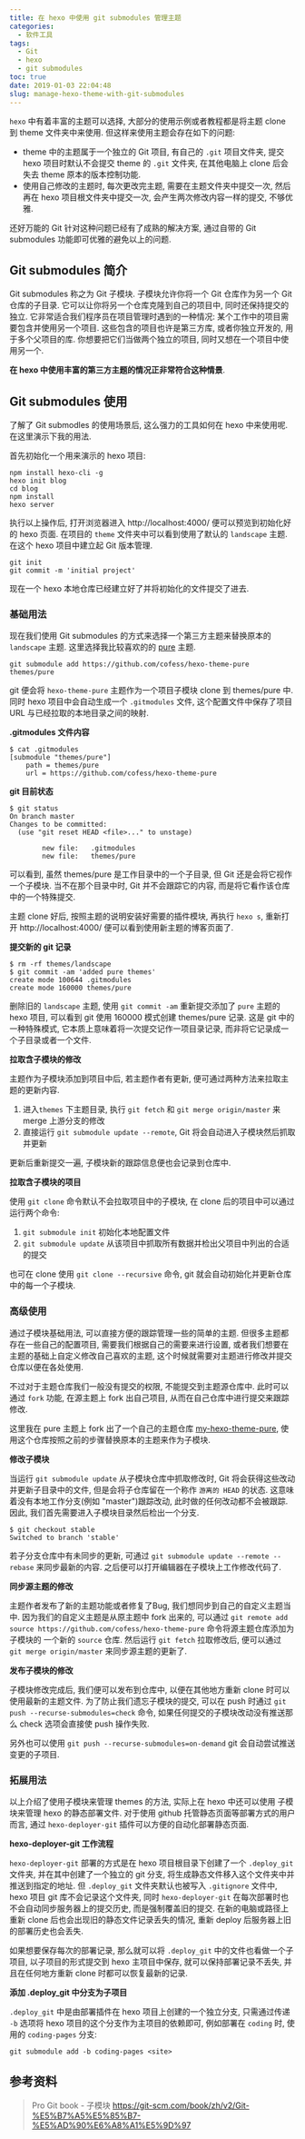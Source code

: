 ```yaml
---
title: 在 hexo 中使用 git submodules 管理主题
categories:
  - 软件工具
tags:
  - Git
  - hexo
  - git submodules
toc: true
date: 2019-01-03 22:04:48
slug: manage-hexo-theme-with-git-submodules
---
```


`hexo` 中有着丰富的主题可以选择, 大部分的使用示例或者教程都是将主题 clone 到 theme 文件夹中来使用. 但这样来使用主题会存在如下的问题:

- theme 中的主题属于一个独立的 Git 项目, 有自己的 `.git` 项目文件夹, 提交 hexo 项目时默认不会提交 theme 的 `.git` 文件夹, 在其他电脑上 clone 后会失去 theme 原本的版本控制功能.
- 使用自己修改的主题时, 每次更改完主题, 需要在主题文件夹中提交一次, 然后再在 hexo 项目根文件夹中提交一次, 会产生两次修改内容一样的提交, 不够优雅.

还好万能的 Git 针对这种问题已经有了成熟的解决方案, 通过自带的 Git submodules 功能即可优雅的避免以上的问题.
<!-- more -->

## Git submodules 简介
Git submodules 称之为 Git 子模块. 子模块允许你将一个 Git 仓库作为另一个 Git 仓库的子目录. 它可以让你将另一个仓库克隆到自己的项目中, 同时还保持提交的独立. 它非常适合我们程序员在项目管理时遇到的一种情况: 某个工作中的项目需要包含并使用另一个项目.  这些包含的项目也许是第三方库, 或者你独立开发的, 用于多个父项目的库. 你想要把它们当做两个独立的项目, 同时又想在一个项目中使用另一个.

**在 hexo 中使用丰富的第三方主题的情况正非常符合这种情景**.


## Git submodules 使用
了解了 Git submodles 的使用场景后, 这么强力的工具如何在 hexo 中来使用呢. 在这里演示下我的用法.

首先初始化一个用来演示的 hexo 项目:
```
npm install hexo-cli -g
hexo init blog
cd blog
npm install
hexo server
```

执行以上操作后, 打开浏览器进入 http://localhost:4000/ 便可以预览到初始化好的 hexo 页面. 在项目的 `theme` 文件夹中可以看到使用了默认的 `landscape` 主题. 在这个 hexo 项目中建立起 Git 版本管理.
```
git init
git commit -m 'initial project'
```
现在一个 hexo 本地仓库已经建立好了并将初始化的文件提交了进去.

### 基础用法
现在我们使用 Git submodules 的方式来选择一个第三方主题来替换原本的 `landscape` 主题. 这里选择我比较喜欢的的 [pure](https://github.com/cofess/hexo-theme-pure) 主题.
```
git submodule add https://github.com/cofess/hexo-theme-pure themes/pure
```
git 便会将 `hexo-theme-pure` 主题作为一个项目子模块 clone 到 themes/pure 中. 同时 hexo 项目中会自动生成一个 `.gitmodules` 文件, 这个配置文件中保存了项目 URL 与已经拉取的本地目录之间的映射.

**.gitmodules 文件内容**
```
$ cat .gitmodules
[submodule "themes/pure"]
	path = themes/pure
	url = https://github.com/cofess/hexo-theme-pure
```

**git 目前状态**
```
$ git status
On branch master
Changes to be committed:
  (use "git reset HEAD <file>..." to unstage)

        new file:   .gitmodules
        new file:   themes/pure
```
可以看到, 虽然 themes/pure 是工作目录中的一个子目录, 但 Git 还是会将它视作一个子模块. 当不在那个目录中时, Git 并不会跟踪它的内容, 而是将它看作该仓库中的一个特殊提交.

主题 clone 好后, 按照主题的说明安装好需要的插件模块, 再执行 `hexo s`, 重新打开 http://localhost:4000/ 便可以看到使用新主题的博客页面了.

**提交新的 git 记录**
```
$ rm -rf themes/landscape
$ git commit -am 'added pure themes'
create mode 100644 .gitmodules
create mode 160000 themes/pure
```
删除旧的 `landscape` 主题, 使用 `git commit -am` 重新提交添加了 `pure` 主题的 hexo 项目, 可以看到 git 使用 160000 模式创建 themes/pure 记录. 这是 git 中的一种特殊模式, 它本质上意味着将一次提交记作一项目录记录, 而非将它记录成一个子目录或者一个文件.

**拉取含子模块的修改**

主题作为子模块添加到项目中后, 若主题作者有更新, 便可通过两种方法来拉取主题的更新内容.
1. 进入`themes` 下主题目录, 执行 `git fetch` 和 `git merge origin/master` 来 merge 上游分支的修改
2. 直接运行 `git submodule update --remote`, Git 将会自动进入子模块然后抓取并更新

更新后重新提交一遍, 子模块新的跟踪信息便也会记录到仓库中.

**拉取含子模块的项目**

使用 `git clone` 命令默认不会拉取项目中的子模块, 在 clone 后的项目中可以通过运行两个命令:
1. `git submodule init` 初始化本地配置文件
2. `git submodule update` 从该项目中抓取所有数据并检出父项目中列出的合适的提交

也可在 clone 使用 `git clone --recursive` 命令, git 就会自动初始化并更新仓库中的每一个子模块.


### 高级使用
通过子模块基础用法, 可以直接方便的跟踪管理一些的简单的主题. 但很多主题都存在一些自己的配置项目, 需要我们根据自己的需要来进行设置,  或者我们想要在主题的基础上自定义修改自己喜欢的主题,  这个时候就需要对主题进行修改并提交仓库以便在各处使用. 

不过对于主题仓库我们一般没有提交的权限, 不能提交到主题源仓库中. 此时可以通过 `fork` 功能, 在源主题上 fork 出自己项目, 从而在自己仓库中进行提交来跟踪修改.

这里我在 pure 主题上 fork 出了一个自己的主题仓库 [my-hexo-theme-pure](https://github.com/wanghaoxi3000/my-hexo-theme-pure), 使用这个仓库按照之前的步骤替换原本的主题来作为子模块.

**修改子模块**

当运行 `git submodule update` 从子模块仓库中抓取修改时, Git 将会获得这些改动并更新子目录中的文件, 但是会将子仓库留在一个称作 `游离的 HEAD` 的状态. 这意味着没有本地工作分支(例如 "master")跟踪改动, 此时做的任何改动都不会被跟踪. 因此, 我们首先需要进入子模块目录然后检出一个分支.
```
$ git checkout stable
Switched to branch 'stable'
```

若子分支仓库中有未同步的更新, 可通过 `git submodule update --remote --rebase` 来同步最新的内容. 之后便可以打开编辑器在子模块上工作修改代码了.

**同步源主题的修改**

主题作者发布了新的主题功能或者修复了Bug, 我们想同步到自己的自定义主题当中. 因为我们的自定义主题是从原主题中 fork 出来的, 可以通过 `git remote add source https://github.com/cofess/hexo-theme-pure` 命令将源主题仓库添加为子模块的 一个新的 `source` 仓库. 然后运行 `git fetch` 拉取修改后, 便可以通过 `git merge origin/master` 来同步源主题的更新了.

**发布子模块的修改**

子模块修改完成后, 我们便可以发布到仓库中, 以便在其他地方重新 clone 时可以使用最新的主题文件. 为了防止我们遗忘子模块的提交, 可以在 push 时通过 `git push --recurse-submodules=check` 命令,  如果任何提交的子模块改动没有推送那么 check 选项会直接使 push 操作失败.

另外也可以使用 `git push --recurse-submodules=on-demand` git 会自动尝试推送变更的子项目.

### 拓展用法
以上介绍了使用子模块来管理 themes 的方法, 实际上在 hexo 中还可以使用 子模块来管理 hexo 的静态部署文件. 对于使用 github 托管静态页面等部署方式的用户而言, 通过 `hexo-deployer-git` 插件可以方便的自动化部署静态页面.

**hexo-deployer-git 工作流程**

`hexo-deployer-git` 部署的方式是在 hexo 项目根目录下创建了一个 `.deploy_git` 文件夹, 并在其中创建了一个独立的 git 分支, 将生成静态文件移入这个文件夹中并推送到指定的地址. 但 `.deploy_git` 文件夹默认也被写入 `.gitignore` 文件中, hexo 项目 git 库不会记录这个文件夹, 同时 `hexo-deployer-git` 在每次部署时也不会自动同步服务器上的提交历史, 而是强制覆盖旧的提交. 在新的电脑或路径上重新 clone 后也会出现旧的静态文件记录丢失的情况, 重新 deploy 后服务器上旧的部署历史也会丢失.

如果想要保存每次的部署记录, 那么就可以将 `.deploy_git` 中的文件也看做一个子项目, 以子项目的形式提交到 hexo 主项目中保存, 就可以保持部署记录不丢失, 并且在任何地方重新 clone 时都可以恢复最新的记录.

**添加 .deploy_git 中分支为子项目**

`.deploy_git` 中是由部署插件在 hexo 项目上创建的一个独立分支, 只需通过传递 `-b` 选项将 hexo 项目的这个分支作为主项目的依赖即可, 例如部署在 `coding` 时, 使用的 `coding-pages` 分支:
```
git submodule add -b coding-pages <site>
```

## 参考资料
> Pro Git book - 子模块 https://git-scm.com/book/zh/v2/Git-%E5%B7%A5%E5%85%B7-%E5%AD%90%E6%A8%A1%E5%9D%97
